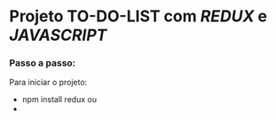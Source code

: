 # Projeto TO-DO-LIST com *REDUX* e *JAVASCRIPT* 

### Passo a passo:
Para iniciar o projeto: 

* npm install redux
ou
* <script> tag script com o caminho da biblioteca (usei essa opção)

1. Criação do store usando a função Redux.createStore();

2. Criação do reducer, atribui-se ele no store, ele recebe uma callback com o estado e a action, o bloco switch e o default, nele as action serão escritas.

3. Criar as ações que vão inserir tarefas na lista, remover tarefas da lista e completar tarefas da lista.

4. Enviar action para adicionar tarefa para o reducer, uso de um 'escutador' no input para fazer isso
Para cada linha de tarefa ter um id unico e ser usado nas actions usei a biblioteca Lodash, para mais informações:

https://blog.betrybe.com/desenvolvimento-web/lodash-o-que-e-como-usar/
https://www.geeksforgeeks.org/lodash-_-uniqueid-method/

5. Action para 'check' das tarefas 

6. Remove tarefa da lista 

As funções checkTask e deleteTask (passadas ao redecer pelo dispatch()) serão realizadas quano forem chamadas pelas ações
do usuário na lista que será renderizada no próximo passo.

7. Subscribe que renderiza a função cada vez que uma action acontecer.

*sobre o lodash com requisição ajax*
https://cdnjs.cloudflare.com/ajax/libs/lodash.js/4.17.4/lodash.min.js
https://cursos.alura.com.br/forum/topico-virgulas-estranhas-aparecendo-apos-requisicao-ajax-21215

8. Para executar a aplicação no navegador uso a extensão Live Server no VsCode.



